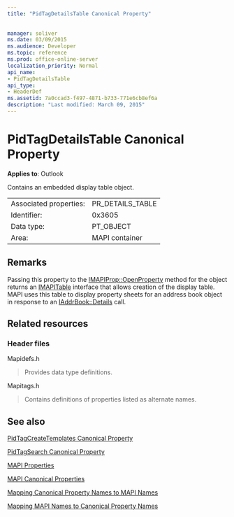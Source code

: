 ```yaml
---
title: "PidTagDetailsTable Canonical Property"
 
 
manager: soliver
ms.date: 03/09/2015
ms.audience: Developer
ms.topic: reference
ms.prod: office-online-server
localization_priority: Normal
api_name:
- PidTagDetailsTable
api_type:
- HeaderDef
ms.assetid: 7a0ccad3-f497-4871-b733-771e6cb8ef6a
description: "Last modified: March 09, 2015"
---
```


# PidTagDetailsTable Canonical Property

  
  
**Applies to**: Outlook 
  
Contains an embedded display table object.
  
|||
|:-----|:-----|
|Associated properties:  <br/> |PR_DETAILS_TABLE  <br/> |
|Identifier:  <br/> |0x3605  <br/> |
|Data type:  <br/> |PT_OBJECT  <br/> |
|Area:  <br/> |MAPI container  <br/> |
   
## Remarks

Passing this property to the [IMAPIProp::OpenProperty](imapiprop-openproperty.md) method for the object returns an [IMAPITable](imapitableiunknown.md) interface that allows creation of the display table. MAPI uses this table to display property sheets for an address book object in response to an [IAddrBook::Details](iaddrbook-details.md) call. 
  
## Related resources

### Header files

Mapidefs.h
  
> Provides data type definitions.
    
Mapitags.h
  
> Contains definitions of properties listed as alternate names.
    
## See also



[PidTagCreateTemplates Canonical Property](pidtagcreatetemplates-canonical-property.md)
  
[PidTagSearch Canonical Property](pidtagsearch-canonical-property.md)


[MAPI Properties](mapi-properties.md)
  
[MAPI Canonical Properties](mapi-canonical-properties.md)
  
[Mapping Canonical Property Names to MAPI Names](mapping-canonical-property-names-to-mapi-names.md)
  
[Mapping MAPI Names to Canonical Property Names](mapping-mapi-names-to-canonical-property-names.md)

